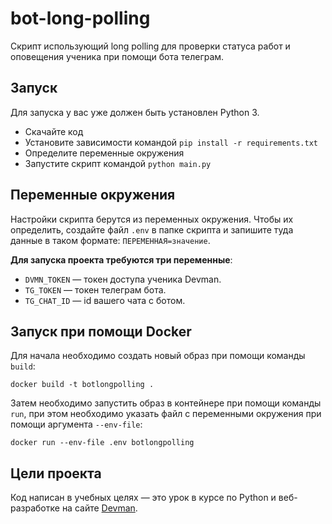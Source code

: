 # bot-long-polling
 
Скрипт использующий long polling для проверки статуса работ и оповещения ученика при помощи бота телеграм.

## Запуск

Для запуска у вас уже должен быть установлен Python 3.

- Скачайте код
- Установите зависимости командой `pip install -r requirements.txt`
- Определите переменные окружения
- Запустите скрипт командой `python main.py`

## Переменные окружения

Настройки скрипта берутся из переменных окружения. Чтобы их определить, создайте файл `.env` в папке скрипта и запишите туда данные в таком формате: `ПЕРЕМЕННАЯ=значение`.

**Для запуска проекта требуются три переменные**:
- `DVMN_TOKEN` — токен доступа ученика Devman.
- `TG_TOKEN` — токен телеграм бота.
- `TG_CHAT_ID` — id вашего чата с ботом.

## Запуск при помощи Docker

Для начала необходимо создать новый образ при помощи команды `build`:

`docker build -t botlongpolling .`

Затем необходимо запустить образ в контейнере при помощи команды `run`, при этом необходимо указать файл с переменными окружения при помощи аргумента `--env-file`:

`docker run --env-file .env botlongpolling`


## Цели проекта

Код написан в учебных целях — это урок в курсе по Python и веб-разработке на сайте [Devman](https://dvmn.org).